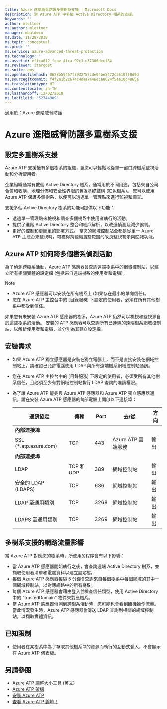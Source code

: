 ```yaml
---
title: Azure 進階威脅防護多重樹系支援 | Microsoft Docs
description: 對 Azure ATP 中多個 Active Directory 樹系的支援。
keywords: ''
author: mlottner
ms.author: mlottner
manager: mbaldwin
ms.date: 11/28/2018
ms.topic: conceptual
ms.prod: ''
ms.service: azure-advanced-threat-protection
ms.technology: ''
ms.assetid: effca0f2-fcae-4fca-92c1-c37306decf84
ms.reviewer: itargoet
ms.suite: ems
ms.openlocfilehash: 0628b59457f7932757cde04be5472c5510ff0d9d
ms.sourcegitcommit: f4f2a1b2c674c4dba7a46ece0624f5ea10c4865e
ms.translationtype: HT
ms.contentlocale: zh-TW
ms.lasthandoff: 12/02/2018
ms.locfileid: "52744909"
---
```

適用於：Azure 進階威脅防護

# <a name="azure-advanced-threat-protection-multi-forest-support"></a>Azure 進階威脅防護多重樹系支援


## <a name="multi-forest-support-set-up"></a>設定多重樹系支援 

Azure ATP 支援擁有多個樹系的組織，讓您可以輕鬆地從單一窗口跨樹系監視活動和分析使用者。 

企業組織通常有數個 Active Directory 樹系，通常用於不同用途，包括來自公司合併和收購、地理分佈和安全性界限的舊版基礎結構 (紅色樹系)。 您可以使用 Azure ATP 保護多個樹系，以便可以透過單一管理點來進行監視和調查。

支援多個 Active Directory 樹系的功能可提供以下功能：
-   透過單一管理點來檢視和調查多個樹系中使用者執行的活動。 
-   提供了進階 Active Directory 整合和帳戶解析，以改進偵測及減少誤判。 
-   更好的控制和更簡單的部署方式。 當您的網域控制站全都是從單一 Azure ATP 主控台來監視時，可獲得跨組織涵蓋範圍的改良監視警示與回報功能。


## <a name="how-azure-atp-detects-activities-across-multiple-forests"></a>Azure ATP 如何跨多個樹系偵測活動 

為了偵測跨樹系活動，Azure ATP 感應器會查詢遠端樹系中的網域控制站，以建立所有相關實體的設定檔 (包括來自遠端樹系的使用者和電腦)。 

> [!NOTE]
> - Azure ATP 感應器可以安裝在所有樹系上 (如果存在最小的單向信任)。
> - 您在 Azure ATP 主控台中的 [目錄服務] 下設定的使用者，必須在所有其他樹系中都受到信任。


如果您有未安裝 Azure ATP 感應器的樹系，Azure ATP 仍然可以檢視和監視源自於這些樹系的活動。 安裝的 ATP 感應器可以查詢所有已連線的遠端樹系網域控制站，以解析使用者和電腦，並分別為其建立設定檔。 

## <a name="installation-requirements"></a>安裝需求 

-   如果 Azure ATP 獨立感應器是安裝在獨立電腦上，而不是直接安裝在網域控制站上，請確認已允許電腦使用 LDAP 與所有遠端樹系網域控制站通訊。 
- 您在 Azure ATP 主控台中的 [目錄服務] 下設定的使用者，必須受所有其他樹系信任，且必須至少有對網域控制站執行 LDAP 查詢的唯讀權限。

- 為了讓 Azure ATP 能夠與 Azure ATP 感應器和 Azure ATP 獨立感應器通訊，請在安裝 Azure ATP 感應器的每部電腦上開啟以下連接埠：

 
  |通訊協定|傳輸|Port|去/從|方向|
  |----|----|----|----|----|
  |**內部連接埠**||||
  |SSL (*.atp.azure.com)|TCP|443|Azure ATP 雲端服務|輸出|
  |**內部連接埠**||||           
  |LDAP|TCP 和 UDP|389|網域控制站|輸出|
  |安全的 LDAP (LDAPS)|TCP|636|網域控制站|輸出|
  |LDAP 至通用類別|TCP|3268|網域控制站|輸出|
  |LDAPS 至通用類別|TCP|3269|網域控制站|輸出|


## <a name="multi-forest-support-network-traffic-impact"></a>多樹系支援的網路流量影響 

當 Azure ATP 對應您的樹系時，所使用的程序會有以下影響：

-   當 Azure ATP 感應器開始執行之後，會查詢遠端 Active Directory 樹系，並擷取使用者清單和電腦資料以建立設定檔。
-   每個 Azure ATP 感應器每隔 5 分鐘會查詢來自每個樹系中每個網域的其中一個網域控制站，以對應網路中的所有樹系。
-   每個 Azure ATP 感應器會藉由登入並檢查信任類型，使用 Active Directory 中的 "trustedDomain" 物件來對應樹系。
-   當 Azure ATP 感應器偵測到跨樹系活動時，您可能也會看到臨機操作流量。 當此情況發生時，Azure ATP 感應器會傳送 LDAP 查詢到相關的網域控制站，以擷取實體資訊。 

## <a name="known-limitations"></a>已知限制
-   使用者在某樹系中為了存取其他樹系中的資源而執行的互動式登入，不會顯示在 Azure ATP 儀表板。



## <a name="see-also"></a>另請參閱
- [Azure ATP 調整大小工具](http://aka.ms/aatpsizingtool) \(英文\)
- [Azure ATP 架構](atp-architecture.md)
- [安裝 Azure ATP](install-atp-step1.md)
- [查看 Azure ATP 論壇！](https://aka.ms/azureatpcommunity)

